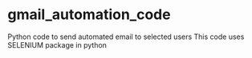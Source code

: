 # gmail_automation_code
Python code to send automated email to selected users 
This code uses SELENIUM package in python 

